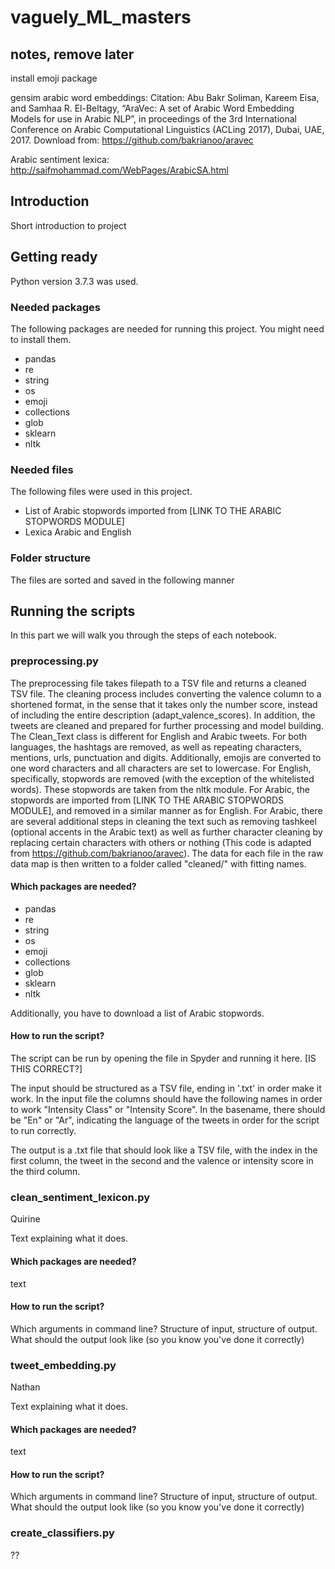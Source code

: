 
# vaguely_ML_masters

## notes, remove later
install emoji package

gensim arabic word embeddings:
    Citation: Abu Bakr Soliman, Kareem Eisa, and Samhaa R. El-Beltagy, “AraVec: A set of Arabic Word Embedding Models for use in Arabic NLP”, in proceedings of the 3rd International Conference on Arabic Computational Linguistics (ACLing 2017), Dubai, UAE, 2017.
    Download from: https://github.com/bakrianoo/aravec

Arabic sentiment lexica: http://saifmohammad.com/WebPages/ArabicSA.html

## Introduction

Short introduction to project

## Getting ready

Python version 3.7.3 was used.

### Needed packages
The following packages are needed for running this project. You might need to install them.

- pandas
- re  
- string
- os
- emoji  
- collections
- glob
- sklearn
- nltk

### Needed files
The following files were used in this project.

- List of Arabic stopwords imported from [LINK TO THE ARABIC STOPWORDS MODULE]
- Lexica Arabic and English


### Folder structure
The files are sorted and saved in the following manner

## Running the scripts
In this part we will walk you through the steps of each notebook.

### preprocessing.py
The preprocessing file takes filepath to a TSV file and returns a cleaned TSV file. The cleaning process includes converting the valence column to a shortened format, in the sense that it takes only the number score, instead of including the entire description (adapt_valence_scores). In addition, the tweets are cleaned and prepared for further processing and model building. The Clean_Text class is different for English and Arabic tweets. For both languages, the hashtags are removed, as well as repeating characters, mentions, urls, punctuation and digits. Additionally, emojis are converted to one word characters and all characters are set to lowercase. For English, specifically, stopwords are removed (with the exception of the whitelisted words). These stopwords are taken from the nltk module. For Arabic, the stopwords are imported from [LINK TO THE ARABIC STOPWORDS MODULE], and removed in a similar manner as for English. For Arabic, there are several additional steps in cleaning the text such as removing tashkeel (optional accents in the Arabic text) as well as further character cleaning by replacing certain characters with others or nothing (This code is adapted from https://github.com/bakrianoo/aravec). The data for each file in the raw data map is then written to a folder called "cleaned/" with fitting names.

#### Which packages are needed?
- pandas
- re  
- string
- os
- emoji  
- collections
- glob
- sklearn
- nltk

Additionally, you have to download a list of Arabic stopwords.

#### How to run the script?
The script can be run by opening the file in Spyder and running it here. [IS THIS CORRECT?]

The input should be structured as a TSV file, ending in '.txt' in order make it work. In the input file the columns should have the following names in order to work "Intensity Class" or "Intensity Score". In the basename, there should be "En" or "Ar", indicating the language of the tweets in order for the script to run correctly.

The output is a .txt file that should look like a TSV file, with the index in the first column, the tweet in the second and the valence or intensity score in the third column.

### clean_sentiment_lexicon.py
Quirine

Text explaining what it does.

#### Which packages are needed?
text

#### How to run the script?
Which arguments in command line?
Structure of input, structure of output.
What should the output look like (so you know you've done it correctly)

### tweet_embedding.py
Nathan

Text explaining what it does.

#### Which packages are needed?
text

#### How to run the script?
Which arguments in command line?
Structure of input, structure of output.
What should the output look like (so you know you've done it correctly)

### create_classifiers.py
??
